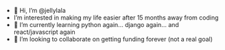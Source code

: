 - 👋 Hi, I’m @jellylala
- I’m interested in making my life easier after 15 months away from coding
- 🌱 I’m currently learning python again... django again... and react/javascript again
- 💞️ I’m looking to collaborate on getting funding forever (not a real goal)

<!---
jellylala/jellylala is a ✨ special ✨ repository because its `README.md` (this file) appears on your GitHub profile.
You can click the Preview link to take a look at your changes.
--->
